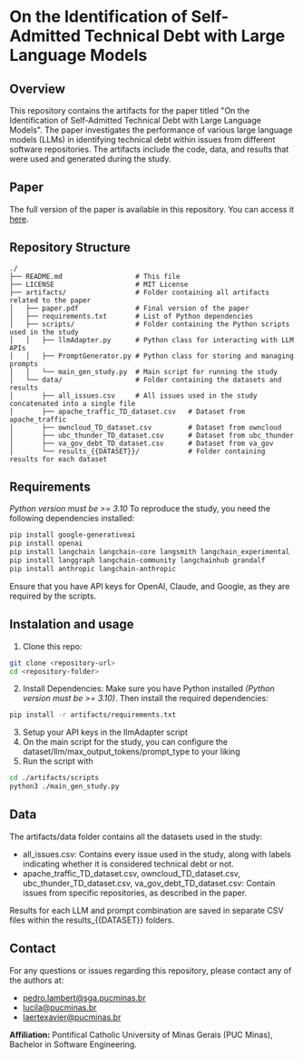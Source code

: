 # On the Identification of Self-Admitted Technical Debt with Large Language Models

## Overview

This repository contains the artifacts for the paper titled "On the Identification of Self-Admitted Technical Debt with Large Language Models". The paper investigates the performance of various large language models (LLMs) in identifying technical debt within issues from different software repositories. The artifacts include the code, data, and results that were used and generated during the study.

## Paper

The full version of the paper is available in this repository. You can access it [here](./artifacts/paper.pdf).

## Repository Structure

```plaintext
./
├── README.md                  # This file
├── LICENSE                    # MIT License
├── artifacts/                 # Folder containing all artifacts related to the paper
│   ├── paper.pdf              # Final version of the paper
│   ├── requirements.txt       # List of Python dependencies
│   ├── scripts/               # Folder containing the Python scripts used in the study
│   │   ├── llmAdapter.py      # Python class for interacting with LLM APIs
│   │   ├── PromptGenerator.py # Python class for storing and managing prompts
│   │   └── main_gen_study.py  # Main script for running the study
│   └── data/                  # Folder containing the datasets and results
│       ├── all_issues.csv     # All issues used in the study concatenated into a single file
│       ├── apache_traffic_TD_dataset.csv   # Dataset from apache_traffic
│       ├── owncloud_TD_dataset.csv         # Dataset from owncloud
│       ├── ubc_thunder_TD_dataset.csv      # Dataset from ubc_thunder
│       ├── va_gov_debt_TD_dataset.csv      # Dataset from va_gov
│       └── results_{{DATASET}}/            # Folder containing results for each dataset
```

## Requirements
*Python version must be >= 3.10*
To reproduce the study, you need the following dependencies installed:
```bash
pip install google-generativeai
pip install openai
pip install langchain langchain-core langsmith langchain_experimental
pip install langgraph langchain-community langchainhub grandalf
pip install anthropic langchain-anthropic
``` 
Ensure that you have API keys for OpenAI, Claude, and Google, as they are required by the scripts.

## Instalation and usage

1. Clone this repo:
```bash
git clone <repository-url>
cd <repository-folder>
```

2. Install Dependencies:
Make sure you have Python installed *(Python version must be >= 3.10)*. Then install the required dependencies:
```bash
pip install -r artifacts/requirements.txt
```

3. Setup your API keys in the llmAdapter script
4. On the main script for the study, you can configure the dataset/llm/max_output_tokens/prompt_type to your liking
5. Run the script with
```bash
cd ./artifacts/scripts
python3 ./main_gen_study.py
```

## Data
The artifacts/data folder contains all the datasets used in the study:
- all_issues.csv: Contains every issue used in the study, along with labels indicating whether it is considered technical debt or not.
- apache_traffic_TD_dataset.csv, owncloud_TD_dataset.csv, ubc_thunder_TD_dataset.csv, va_gov_debt_TD_dataset.csv: Contain issues from specific repositories, as described in the paper.

Results for each LLM and prompt combination are saved in separate CSV files within the results_{{DATASET}} folders.

## Contact
For any questions or issues regarding this repository, please contact any of the authors at:
- pedro.lambert@sga.pucminas.br
- lucila@pucminas.br
- laertexavier@pucminas.br

**Affiliation:** Pontifical Catholic University of Minas Gerais (PUC Minas), Bachelor in Software Engineering.